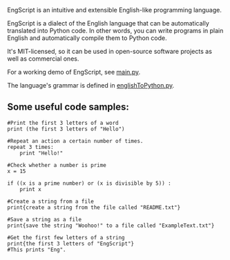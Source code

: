 EngScript is an intuitive and extensible English-like programming language.

EngScript is a dialect of the English language that can be automatically translated into Python code.
In other words, you can write programs in plain English and automatically compile them to Python code.

It's MIT-licensed, so it can be used in open-source software projects as well as commercial ones.

For a working demo of EngScript, see [main.py](main.py).

The language's grammar is defined in [englishToPython.py](englishToPython.py).

Some useful code samples:
----
	#Print the first 3 letters of a word
	print (the first 3 letters of "Hello")
	
	#Repeat an action a certain number of times.
	repeat 3 times:
		print "Hello!"
	
	#Check whether a number is prime
	x = 15
	
	if ((x is a prime number) or (x is divisible by 5)) :
		print x
	
	#Create a string from a file
	print{create a string from the file called "README.txt"}
	
	#Save a string as a file
	print{save the string "Woohoo!" to a file called "ExampleText.txt"}
	
	#Get the first few letters of a string
	print{the first 3 letters of "EngScript"}
	#This prints "Eng".
